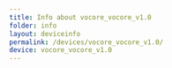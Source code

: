 ```yaml
---
title: Info about vocore_vocore_v1.0
folder: info
layout: deviceinfo
permalink: /devices/vocore_vocore_v1.0/
device: vocore_vocore_v1.0
---
```

